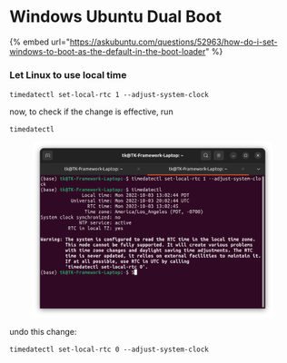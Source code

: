 # Windows Ubuntu Dual Boot

{% embed url="https://askubuntu.com/questions/52963/how-do-i-set-windows-to-boot-as-the-default-in-the-boot-loader" %}

### Let Linux to use local time

```
timedatectl set-local-rtc 1 --adjust-system-clock
```



now, to check if the change is effective, run

```
timedatectl
```

<figure><img src="../.gitbook/assets/image (1).png" alt=""><figcaption></figcaption></figure>



undo this change:

```
timedatectl set-local-rtc 0 --adjust-system-clock
```
